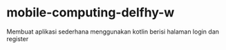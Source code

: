 # mobile-computing-delfhy-w
Membuat aplikasi sederhana menggunakan kotlin berisi halaman login dan register
